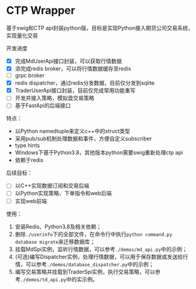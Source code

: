 # CTP Wrapper

基于swig和CTP api封装python版，目标是实现Python接入期货公司交易系统，实现量化交易

开发进度
- [x] 完成MdUserApi接口封装，可以获取行情数据
- [x] 添完成redis broker，可以将行情数据缓存至redis
- [ ] grpc broker
- [x] redis dispatcher，通过redis分发数据，目前仅分发到sqlite
- [x] TraderUserApi接口封装，目前仅完成常用功能重写
- [ ] 开发并接入策略，模拟盘交易策略
- [ ] 基于FastApi的后端接口

特点：
 - 以Python namedtuple来定义c++中的struct类型
 - 采用pub/sub机制处理数据和事件，方便自定义subscriber
 - type hints
 - Windows下基于Python3.8，其他版本python需要swig重新处理ctp api
 - 依赖于redis

后续目标：
- [ ] 以C++实现数据订阅和交易后端
- [ ] 以Python实现策略、下单指令和web后端
- [ ] 实现web前端

使用：
1. 安装Redis、Python3.8及相关依赖；
2. 删除`./userinfo`下的全部文件，在命令行中执行`python command.py database migrate`来迁移数据库；
3. 挂载MdSpi实例，监听行情数据，可以参考`./demos/md_api.py`中的示例；
4. (可选)编写Dispatcher实例，处理行情数据，可以用于保存数据或发送给行情，可以参考`./demos/database_dispatcher.py`中的示例；
5. 编写交易策略并挂载到TraderSpi实例，执行交易策略，可以参考`./demos/td_api.py`中的实示例。
